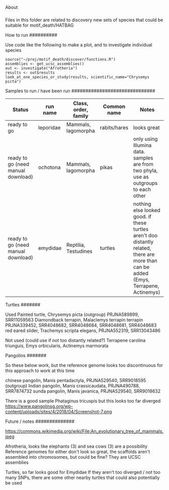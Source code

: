 About
#####
Files in this folder are related to discovery new sets of species that could be suitable for motif_death/HATBAG

How to run
##########

Use code like the following to make a plot, and to investigate individual species
```
source("~/proj/motif_death/discover/functions.R")
assemblies <- get_ucsc_assemblies()
out <- investigate("Afrotheria")
results <- out$results
look_at_one_species_or_study(results, scientific_name="Chrysemys picta")
```

Samples to run / have been run
##############################

|Status|run name|Class, order, family|Common name|Notes|
|---|---|---|---|---|
|ready to go|leporidae | Mammals, lagomorpha | rabits/hares|looks great|
|ready to go (need manual download)|ochotona | Mammals, lagomorpha | pikas|only using Illumina data. samples are from two phyla, use as outgroups to each other|
|ready to go (need manual download)| emydidae | Reptilia, Testudines | turtles | nothing else looked good. if these turtles aren't doo distantly related, there are more than can be added (Emys, Terrapene, Actinemys)|


Turtles
#######

Used
Painted turtle, Chrysemys picta (outgroup) PRJNA589899, SRR11059563
Diamondback terrapin, Malaclemys terrapin terrapin PRJNA339452, SRR4048682, SRR4048684, SRR4048681, SRR4048683
red eared slider, Trachemys scripta elegans, PRJNA552319, SRR13043486

Not used (could use if not too distantly related?)
Terrapene carolina triunguis, Emys orbicularis, Actinemys marmorata


Pangolins
#######

So these below work, but the reference genome looks too discontinuous for this approach to work at this time


chinese pangolin, Manis pentadactyla, PRJNA529540, SRR9018595 (outgroup)
Indian pangolin, Manis crassicaudata, PRJNA490788, SRR7874732
sunda pangolin, Manis javanica, PRJNA529540, SRR9018632

There is a good sample Phataginus tricuspis but this looks too far diverged
https://www.pangolinsg.org/wp-content/uploads/sites/4/2018/04/Screenshot-7.png




Future / notes
##############


https://commons.wikimedia.org/wiki/File:An_evolutionary_tree_of_mammals.jpeg

Afrotheria, looks like elephants (3) and sea cows (3) are a possibility
Reference genomes for either don't look so great, the scaffolds aren't assembled into chromosomes, but could be fine? They are UCSC assemblies


Turtles, so far looks good for Emydidae
If they aren't too diverged / not too many SNPs, there are some other nearby turtles that could also potentially be used
